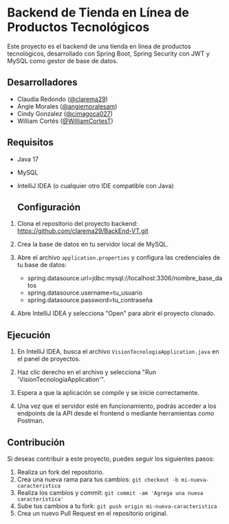 # Backend de Tienda en Línea de Productos Tecnológicos

Este proyecto es el backend de una tienda en línea de productos tecnológicos, desarrollado con Spring Boot, Spring Security con JWT y MySQL como gestor de base de datos.

## Desarrolladores

- Claudia Redondo ([@clarema29](https://github.com/clarema29))
- Angie Morales ([@angiemoralesam](https://github.com/angiemoralesam))
- Cindy Gonzalez ([@cimagoca027](https://github.com/cimagoca027))
- William Cortés ([@WilliamCortesT](https://github.com/WilliamCortesT))

## Requisitos

- Java 17 
- MySQL
- IntelliJ IDEA (o cualquier otro IDE compatible con Java)

  ## Configuración

1. Clona el repositorio del proyecto backend: https://github.com/clarema29/BackEnd-VT.git
  
2. Crea la base de datos en tu servidor local de MySQL.

3. Abre el archivo `application.properties` y configura las credenciales de tu base de datos:
   
   - spring.datasource.url=jdbc:mysql://localhost:3306/nombre_base_datos
   - spring.datasource.username=tu_usuario
   - spring.datasource.password=tu_contraseña
  
4. Abre IntelliJ IDEA y selecciona "Open" para abrir el proyecto clonado.

## Ejecución

1. En IntelliJ IDEA, busca el archivo `VisionTecnologiaApplication.java` en el panel de proyectos.

2. Haz clic derecho en el archivo y selecciona "Run 'VisionTecnologiaApplication'".

3. Espera a que la aplicación se compile y se inicie correctamente.

4. Una vez que el servidor esté en funcionamiento, podrás acceder a los endpoints de la API desde el frontend o mediante herramientas como Postman.

## Contribución

Si deseas contribuir a este proyecto, puedes seguir los siguientes pasos:

1. Realiza un fork del repositorio.
2. Crea una nueva rama para tus cambios: `git checkout -b mi-nueva-caracteristica`
3. Realiza los cambios y commit: `git commit -am 'Agrega una nueva característica'`
4. Sube tus cambios a tu fork: `git push origin mi-nueva-caracteristica`
5. Crea un nuevo Pull Request en el repositorio original.

